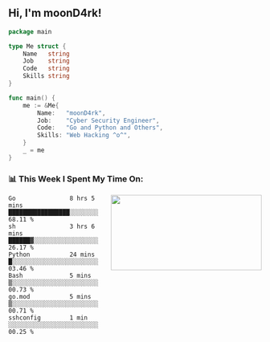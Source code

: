 <h2> Hi, I'm moonD4rk!</h2>

```go
package main

type Me struct {
	Name   string
	Job    string
	Code   string
	Skills string
}

func main() {
	me := &Me{
		Name:   "moonD4rk",
		Job:    "Cyber Security Engineer",
		Code:   "Go and Python and Others",
		Skills: "Web Hacking ^o^",
	}
	_ = me
}
```

<h3>📊 This Week I Spent My Time On:</h3>
<img align='right' src="https://github-readme-stats.vercel.app/api?username=moond4rk&show_icons=true&theme=radical", width="300" height="150">

<!--START_SECTION:waka-->

```text
Go               8 hrs 5 mins    █████████████████░░░░░░░░   68.11 %
sh               3 hrs 6 mins    ██████▓░░░░░░░░░░░░░░░░░░   26.17 %
Python           24 mins         █░░░░░░░░░░░░░░░░░░░░░░░░   03.46 %
Bash             5 mins          ▒░░░░░░░░░░░░░░░░░░░░░░░░   00.73 %
go.mod           5 mins          ▒░░░░░░░░░░░░░░░░░░░░░░░░   00.71 %
sshconfig        1 min           ░░░░░░░░░░░░░░░░░░░░░░░░░   00.25 %
```

<!--END_SECTION:waka-->

